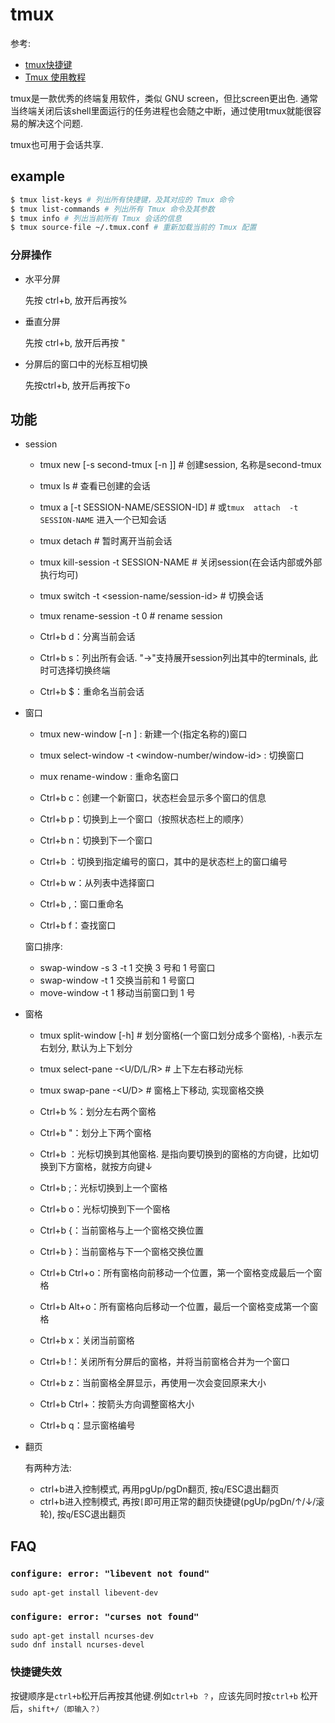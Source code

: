 # tmux
参考:
- [tmux快捷键](http://blog.csdn.net/hcx25909/article/details/7602935)
- [Tmux 使用教程](https://www.ruanyifeng.com/blog/2019/10/tmux.html)

tmux是一款优秀的终端复用软件，类似 GNU screen，但比screen更出色. 通常当终端关闭后该shell里面运行的任务进程也会随之中断，通过使用tmux就能很容易的解决这个问题.

tmux也可用于会话共享.

## example
```bash
$ tmux list-keys # 列出所有快捷键，及其对应的 Tmux 命令
$ tmux list-commands # 列出所有 Tmux 命令及其参数
$ tmux info # 列出当前所有 Tmux 会话的信息
$ tmux source-file ~/.tmux.conf # 重新加载当前的 Tmux 配置
```

### 分屏操作
- 水平分屏

    先按 ctrl+b, 放开后再按%
- 垂直分屏
    
    先按 ctrl+b, 放开后再按 "
- 分屏后的窗口中的光标互相切换

    先按ctrl+b, 放开后再按下o

## 功能
- session

  - tmux new [-s second-tmux [-n <window-name>]] # 创建session, 名称是second-tmux
  - tmux ls # 查看已创建的会话
  - tmux  a  [-t SESSION-NAME/SESSION-ID]  # 或`tmux  attach  -t  SESSION-NAME` 进入一个已知会话
  - tmux detach # 暂时离开当前会话
  - tmux  kill-session  -t  SESSION-NAME # 关闭session(在会话内部或外部执行均可)
  - tmux switch -t <session-name/session-id> # 切换会话
  - tmux rename-session -t 0 <new-name> # rename session

  - Ctrl+b d：分离当前会话
  - Ctrl+b s：列出所有会话. "->"支持展开session列出其中的terminals, 此时可选择切换终端
  - Ctrl+b $：重命名当前会话

- 窗口

  - tmux new-window [-n <window-name>] : 新建一个(指定名称的)窗口
  - tmux select-window -t <window-number/window-id> : 切换窗口
  - mux rename-window <new-name> : 重命名窗口

  - Ctrl+b c：创建一个新窗口，状态栏会显示多个窗口的信息
  - Ctrl+b p：切换到上一个窗口（按照状态栏上的顺序）
  - Ctrl+b n：切换到下一个窗口
  - Ctrl+b <number>：切换到指定编号的窗口，其中的<number>是状态栏上的窗口编号
  - Ctrl+b w：从列表中选择窗口
  - Ctrl+b ,：窗口重命名
  - Ctrl+b f：查找窗口

  窗口排序:

  - swap-window -s 3 -t 1  交换 3 号和 1 号窗口
  - swap-window -t 1       交换当前和 1 号窗口
  - move-window -t 1       移动当前窗口到 1 号
- 窗格

  - tmux split-window [-h] # 划分窗格(一个窗口划分成多个窗格),  `-h`表示左右划分, 默认为上下划分
  - tmux select-pane -<U/D/L/R> # 上下左右移动光标
  - tmux swap-pane -<U/D> # 窗格上下移动, 实现窗格交换

  - Ctrl+b %：划分左右两个窗格
  - Ctrl+b "：划分上下两个窗格
  - Ctrl+b <arrow key>：光标切换到其他窗格. <arrow key>是指向要切换到的窗格的方向键，比如切换到下方窗格，就按方向键↓
  - Ctrl+b ;：光标切换到上一个窗格
  - Ctrl+b o：光标切换到下一个窗格
  - Ctrl+b {：当前窗格与上一个窗格交换位置
  - Ctrl+b }：当前窗格与下一个窗格交换位置
  - Ctrl+b Ctrl+o：所有窗格向前移动一个位置，第一个窗格变成最后一个窗格
  - Ctrl+b Alt+o：所有窗格向后移动一个位置，最后一个窗格变成第一个窗格
  - Ctrl+b x：关闭当前窗格
  - Ctrl+b !：关闭所有分屏后的窗格，并将当前窗格合并为一个窗口
  - Ctrl+b z：当前窗格全屏显示，再使用一次会变回原来大小
  - Ctrl+b Ctrl+<arrow key>：按箭头方向调整窗格大小
  - Ctrl+b q：显示窗格编号

- 翻页

  有两种方法:
  - ctrl+b进入控制模式, 再用pgUp/pgDn翻页, 按`q`/ESC退出翻页
  - ctrl+b进入控制模式, 再按`[`即可用正常的翻页快捷键(pgUp/pgDn/↑/↓/滚轮), 按`q`/ESC退出翻页

## FAQ
### `configure: error: "libevent not found"`

    sudo apt-get install libevent-dev

### `configure: error: "curses not found"`

    sudo apt-get install ncurses-dev
    sudo dnf install ncurses-devel

### 快捷键失效

按键顺序是`ctrl+b`松开后再按其他键.例如`ctrl+b ？`，应该先同时按`ctrl+b` 松开后，`shift+/（即输入？）`
